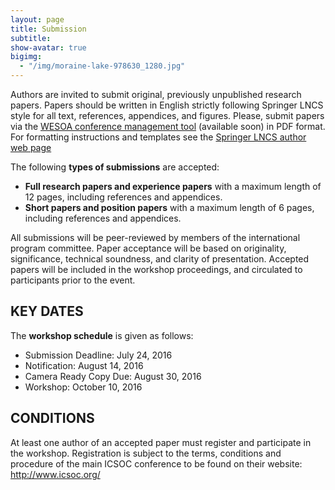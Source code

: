 ```yaml
---
layout: page
title: Submission
subtitle:
show-avatar: true
bigimg:
  - "/img/moraine-lake-978630_1280.jpg"
---
```


Authors are invited to submit original, previously unpublished research papers. Papers should be written in English strictly following Springer LNCS style for all text, references, appendices, and figures. Please, submit papers via the [WESOA conference management tool](https://www.conftool.com/wesoa2016/) (available soon) in PDF format. For formatting instructions and templates see the [Springer LNCS author web page](http://www.springer.de/comp/lncs/authors.html)

The following **types of submissions** are accepted:

- **Full research papers and experience papers** with a maximum length of 12
pages, including references and appendices.
- **Short papers and position papers** with a maximum length of 6 pages,
including references and appendices.

All submissions will be peer-reviewed by members of the international program committee. Paper acceptance will be based on originality, significance, technical soundness, and clarity of presentation. Accepted papers will be included in the workshop proceedings, and circulated to participants prior to the event.

## KEY DATES

The **workshop schedule** is given as follows:

- Submission Deadline: July 24, 2016
- Notification: August 14, 2016
- Camera Ready Copy Due: August 30, 2016
- Workshop: October 10, 2016

## CONDITIONS

At least one author of an accepted paper must register and participate in the workshop. Registration is subject to the terms, conditions and procedure of the main ICSOC conference to be found on their website: http://www.icsoc.org/
